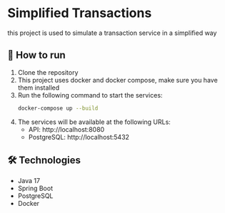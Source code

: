 # Simplified Transactions

this project is used to simulate a transaction service in a simplified way

## 🚀 How to run

1. Clone the repository
2. This project uses docker and docker compose, make sure you have them installed
3. Run the following command to start the services:
   ```bash
   docker-compose up --build
   ```
4. The services will be available at the following URLs:
   - API: http://localhost:8080
   - PostgreSQL: http://localhost:5432

## 🛠️ Technologies
- Java 17
- Spring Boot
- PostgreSQL
- Docker